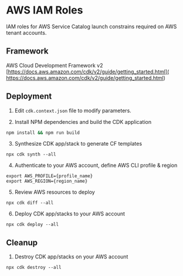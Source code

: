 # AWS IAM Roles

IAM roles for AWS Service Catalog launch constrains required on AWS tenant accounts.

## Framework

AWS Cloud Development Framework v2
[https://docs.aws.amazon.com/cdk/v2/guide/getting_started.html](
https://docs.aws.amazon.com/cdk/v2/guide/getting_started.html)

## Deployment

1. Edit `cdk.context.json` file to modify parameters.

2. Install NPM dependencies and build the CDK application
```bash
npm install && npm run build
```

3. Synthesize CDK app/stack to generate CF templates
```
npx cdk synth --all
```

4. Authenticate to your AWS account, define AWS CLI profile & region
```
export AWS_PROFILE={profile_name}
export AWS_REGION={region_name}
```

5. Review AWS resources to deploy
```
npx cdk diff --all
```

6. Deploy CDK app/stacks to your AWS account
```
npx cdk deploy --all
```

## Cleanup

1. Destroy CDK app/stacks on your AWS account
```
npx cdk destroy --all
```
